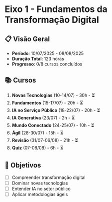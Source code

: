 # Eixo 1 - Fundamentos da Transformação Digital

## 📋 Visão Geral
- **Período**: 10/07/2025 - 08/08/2025
- **Duração Total**: 123 horas
- **Progresso**: 0/8 cursos concluídos

## 📚 Cursos
1. **Novas Tecnologias** (10-14/07) - 30h - ⏳
2. **Fundamentos** (15-17/07) - 20h - ⏳
3. **IA no Serviço Público** (18-22/07) - 20h - ⏳
4. **IA Generativa** (23/07) - 2h - ⏳
5. **Mundo Conectado** (24-25/07) - 10h - ⏳
6. **Ágil** (28-30/07) - 15h - ⏳
7. **Revisão** (31/07-06/08) - 21h - ⏳
8. **Quiz** (07-08/08) - 6h - ⏳

## 🎯 Objetivos
- [ ] Compreender transformação digital
- [ ] Dominar novas tecnologias
- [ ] Entender IA no setor público
- [ ] Aplicar metodologias ágeis
